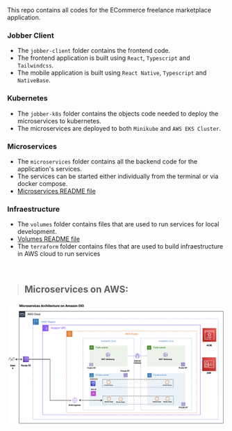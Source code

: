This repo contains all codes for the ECommerce freelance marketplace application.

### Jobber Client
* The `jobber-client` folder contains the frontend code.
* The frontend application is built using `React`, `Typescript` and `Tailwindcss`.
* The mobile application is built using `React Native`, `Typescript` and `NativeBase`.

### Kubernetes
* The `jobber-k8s` folder contains the objects code needed to deploy the microservices to kubernetes.
* The microservices are deployed to both `Minikube` and `AWS EKS Cluster`.

### Microservices
* The `microservices` folder contains all the backend code for the application's services.
* The services can be started either individually from the terminal or via docker compose.
* [Microservices README file](https://github.com/vynnydev/jobberapp-microservices/blob/main/microservices/README.md)

### Infraestructure
* The `volumes` folder contains files that are used to run services for local development.
* [Volumes README file](https://github.com/vynnydev/jobberapp-microservices/blob/main/infraestructure/volumes/README.md)
* The `terraform` folder contains files that are used to build infraestructure in AWS cloud to run services
<br />

> ## Microservices on AWS:
![alt text](./infraestructure/images/aws-infra.png "Link para o treinamento")

